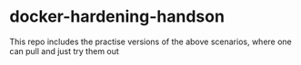 # docker-hardening-handson
This repo includes the practise versions of the above scenarios, where one can pull and just try them out 
